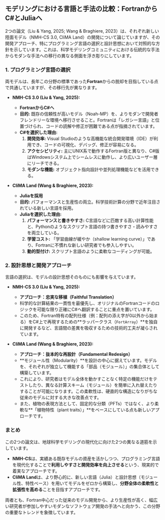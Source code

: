 ## モデリングにおける言語と手法の比較：FortranからC#とJuliaへ

2つの論文（Liu & Yang, 2025; Wang & Braghiere, 2023）は、それぞれ新しい陸面モデル（NMH-CS 3.0, CliMA Land）の開発について論じていますが、その開発アプローチ、特にプログラミング言語の選択と設計思想において対照的な方針を示しています。これは、科学モデリングコミュニティにおける伝統的な手法からモダンな手法への移行の異なる側面を浮き彫りにしています。

### 1. プログラミング言語の選択

両モデルは、長年この分野の標準であった**Fortran**からの脱却を目指している点で共通していますが、その移行先が異なります。

- **NMH-CS 3.0 (Liu & Yang, 2025):**
    - **FortranからC#へ**
    - **目的:** 既存の信頼性が高いモデル（Noah-MP）を、よりモダンで開発者フレンドリーな環境へ移行させること。Fortranは「レガシー言語」と位置づけられ、コードの読解や修正が困難である点が指摘されています。
    - **C#を選択した理由:**
        1.  **開発効率:** Visual Studioのような高機能な統合開発環境（IDE）が利用でき、コードの可視化、デバッグ、修正が容易になる。
        2.  **アクセシビリティ:** 主にUNIX系で動作するFortran版と異なり、C#版はWindowsシステム上でシームレスに動作し、より広いユーザー層にリーチできる。
        3.  **モダンな機能:** オブジェクト指向設計や並列処理機能などを活用できる。

- **CliMA Land (Wang & Braghiere, 2023):**
    - **Juliaを採用**
    - **目的:** パフォーマンスと生産性の両立。科学技術計算の分野で近年注目されている新しい言語を採用。
    - **Juliaを選択した理由:**
        1.  **パフォーマンスと書きやすさ:** C言語などに匹敵する高い計算性能と、Pythonのようなスクリプト言語の持つ書きやすさ・読みやすさを両立している。
        2.  **学習コスト:** 「学習曲線が緩やか（shallow learning curve）」であり、Fortranに不慣れな新しい研究者でも参入しやすい。
        3.  **動的型付け:** スクリプト言語のように柔軟なコーディングが可能。

### 2. 設計思想と開発アプローチ

言語の選択は、モデルの設計思想そのものにも影響を与えています。

- **NMH-CS 3.0 (Liu & Yang, 2025):**
    - **アプローチ：忠実な移植（Faithful Translation）**
    - 科学的な計算結果の一貫性を最優先し、オリジナルのFortranコードのロジックを可能な限り正確にC#へ翻訳することに重点を置いています。
    - このため、Fortran特有の配列仕様（例：配列の添え字が0以外から始まる）をC#上で再現するための**ラッパークラス（`FortArray`）**を独自に開発するなど、言語間の差異を吸収するための技術的工夫が凝らされています。

- **CliMA Land (Wang & Braghiere, 2023):**
    - **アプローチ：抜本的な再設計（Fundamental Redesign）**
    - **モジュール性（Modularity）**を設計の中心に据えています。モデルを、それぞれが独立して機能する「部品（モジュール）」の集合体として構築しています。
    - これにより、研究者はモデル全体を動かすことなく特定の機能だけをテストしたり、異なる計算スキーム（モジュール）を簡単に入れ替えたりすることが可能になります。この柔軟性は、硬直的な構造になりがちな従来のモデルに対する大きな改善点です。
    - また、植物の表現方法として、固定的な分類（PFTs）ではなく、より柔軟な**「植物特性（plant traits）」**をベースにしている点も新しいアプローチです。

### まとめ

この2つの論文は、地球科学モデリングの現代化に向けた2つの異なる道筋を示しています。

- **NMH-CS**は、実績ある既存モデルの資産を活かしつつ、プログラミング言語を現代化することで**利用しやすさと開発効率を向上させる**という、現実的で着実なアプローチです。
- **CliMA Land**は、より野心的に、新しい言語（Julia）と設計思想（モジュール性、特性ベース）を用いてモデルをゼロから構築し、**分野全体の柔軟性と拡張性を高める**ことを目指すアプローチです。

両者とも、Fortran中心だった従来のモデル開発から、より生産性が高く、幅広い研究者が参加しやすいモダンなソフトウェア開発の手法へと向かう、この分野の重要なトレンドを象徴しています。
